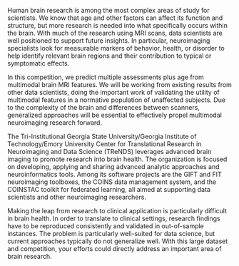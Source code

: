 Human brain research is among the most complex areas of study for scientists. We know that age and other factors can affect its function and structure, but more research is needed into what specifically occurs within the brain. With much of the research using MRI scans, data scientists are well positioned to support future insights. In particular, neuroimaging specialists look for measurable markers of behavior, health, or disorder to help identify relevant brain regions and their contribution to typical or symptomatic effects.


In this competition, we predict multiple assessments plus age from multimodal brain MRI features. We will be working from existing results from other data scientists, doing the important work of validating the utility of multimodal features in a normative population of unaffected subjects. Due to the complexity of the brain and differences between scanners, generalized approaches will be essential to effectively propel multimodal neuroimaging research forward.

The Tri-Institutional Georgia State University/Georgia Institute of Technology/Emory University Center for Translational Research in Neuroimaging and Data Science (TReNDS) leverages advanced brain imaging to promote research into brain health. The organization is focused on developing, applying and sharing advanced analytic approaches and neuroinformatics tools. Among its software projects are the GIFT and FIT neuroimaging toolboxes, the COINS data management system, and the COINSTAC toolkit for federated learning, all aimed at supporting data scientists and other neuroimaging researchers.

Making the leap from research to clinical application is particularly difficult in brain health. In order to translate to clinical settings, research findings have to be reproduced consistently and validated in out-of-sample instances. The problem is particularly well-suited for data science, but current approaches typically do not generalize well. With this large dataset and competition, your efforts could directly address an important area of brain research.
